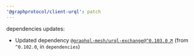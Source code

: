 ```yaml
---
'@graphprotocol/client-urql': patch
---
```

dependencies updates:
  - Updated dependency [`@graphql-mesh/urql-exchange@^0.103.0` ↗︎](https://www.npmjs.com/package/@graphql-mesh/urql-exchange/v/0.103.0) (from `^0.102.0`, in `dependencies`)
